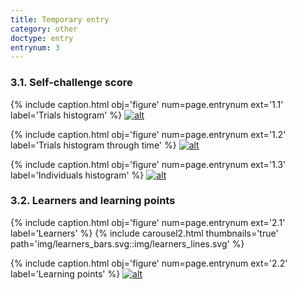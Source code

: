 ```yaml
---
title: Temporary entry
category: other
doctype: entry
entrynum: 3
---
```


### 3.1.  Self-challenge score
{% include caption.html 
    obj='figure' 
    num=page.entrynum
    ext='1.1'
    label='Trials histogram' %}
[![alt]({{site.baseurl}}/img_compressed/sc_histogram.svg)]({{site.baseurl}}/img/sc_histogram.svg)

{% include caption.html 
    obj='figure' 
    num=page.entrynum
    ext='1.2'
    label='Trials histogram through time' %}
[![alt]({{site.baseurl}}/img_compressed/sc_histogram_through_time.svg)]({{site.baseurl}}/img/sc_histogram_through_time.svg)

{% include caption.html 
    obj='figure' 
    num=page.entrynum
    ext='1.3'
    label='Individuals histogram' %}
[![alt]({{site.baseurl}}/img_compressed/sc_histogram_subjs.svg)]({{site.baseurl}}/img/sc_histogram_subjs.svg)

### 3.2. Learners and learning points
{% include caption.html 
    obj='figure' 
    num=page.entrynum
    ext='2.1'
    label='Learners' %}
{% include carousel2.html thumbnails='true' path='img/learners_bars.svg::img/learners_lines.svg' %}

{% include caption.html 
    obj='figure' 
    num=page.entrynum
    ext='2.2'
    label='Learning points' %}
[![alt]({{site.baseurl}}/img_compressed/learning_points.svg)]({{site.baseurl}}/img/learning_points.svg)
